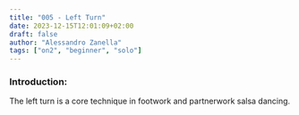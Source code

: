 ```yaml
---
title: "005 - Left Turn"
date: 2023-12-15T12:01:09+02:00
draft: false
author: "Alessandro Zanella"
tags: ["on2", "beginner", "solo"]
---
```


### Introduction:
The left turn is a core technique in footwork and partnerwork salsa dancing.
